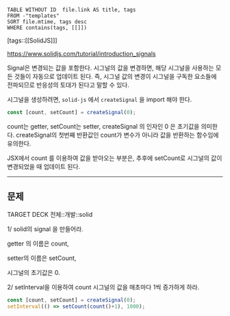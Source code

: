 <!--Basic Template V0.0.2 Start -->
```dataview
TABLE WITHOUT ID  file.link AS title, tags
FROM -"templates"
SORT file.mtime, tags desc
WHERE contains(tags, [[]])
```
<!--Basic Template V0.0.2 End -->
[tags::[[SolidJS]]]

https://www.solidjs.com/tutorial/introduction_signals

Signal은 변경되는 값을 포함한다. 시그널의 값을 변경하면, 해당 시그널을 사용하는 모든 것들이 자동으로 업데이트 된다. 즉, 시그널 값의 변경이 시그널을 구독한 요소들에 전파되므로 반응성의 토대가 된다고 말할 수 있다.

시그널을 생성하려면, `solid-js` 에서 `createSignal` 을 import 해야 한다.

```ts
const [count, setCount] = createSignal(0);
```
count는 getter, setCount는 setter, createSignal 의 인자인 0 은 초기값을 의미한다. createSignal의 첫번째 반환값인 count가 변수가 아니라 값을 반환하는 함수임에 유의한다.

JSX에서 count 를 이용하여 값을 받아오는 부분은, 추후에 setCount로 시그널의 값이 변경되었을 때 업데이트 된다.

---

## 문제

TARGET DECK
전체::개발::solid

<!--ankiQ-->

1/ solid의 signal 을 만들어라.

getter 의 이름은 count,

setter의 이름은 setCount,

시그널의 초기값은 0.

2/ setInterval을 이용하여 count 시그널의 값을 매초마다 1씩 증가하게 하라.

<!--ankiA-->

```ts
const [count, setCount] = createSignal(0);
setInterval(() => setCount(count()+1), 1000);
```

<!--ankiE-->
<!--ID: 1664944861074-->
